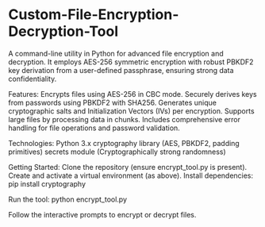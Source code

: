 # Custom-File-Encryption-Decryption-Tool
A command-line utility in Python for advanced file encryption and decryption. It employs AES-256 symmetric encryption with robust PBKDF2 key derivation from a user-defined passphrase, ensuring strong data confidentiality.

Features: 
Encrypts files using AES-256 in CBC mode.
Securely derives keys from passwords using PBKDF2 with SHA256.
Generates unique cryptographic salts and Initialization Vectors (IVs) per encryption.
Supports large files by processing data in chunks.
Includes comprehensive error handling for file operations and password validation.

Technologies: 
Python 3.x
cryptography library (AES, PBKDF2, padding primitives)
secrets module (Cryptographically strong randomness)

Getting Started: 
Clone the repository (ensure encrypt_tool.py is present).
Create and activate a virtual environment (as above).
Install dependencies:
pip install cryptography

Run the tool:
python encrypt_tool.py

Follow the interactive prompts to encrypt or decrypt files.


